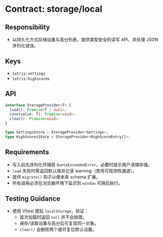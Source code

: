 # Contract: storage/local

## Responsibility
- 以持久化方式存储设置与高分列表，提供类型安全的读写 API，并处理 JSON 序列化错误。

## Keys
- `tetris:settings`
- `tetris:highscores`

## API
```ts
interface StorageProvider<T> {
  load(): Promise<T | null>;
  save(value: T): Promise<void>;
  clear(): Promise<void>;
}

type SettingsStore = StorageProvider<Settings>;
type HighScoresStore = StorageProvider<HighScoreEntry[]>;
```

## Requirements
- 写入前先序列化并捕获 `QuotaExceededError`，必要时提示用户清理存储。
- `load` 失败时需返回默认值并记录 warning（使用可观测性通道）。
- 提供 `migrate()` 钩子以便未来 schema 扩展。
- 所有调用必须在浏览器环境下延迟到 `window` 可用后执行。

## Testing Guidance
- 使用 Vitest 模拟 `localStorage`，验证：
  - 首次加载时返回 `null` 并不会抛错。
  - 保存/读取设置与高分后可复现同一对象。
  - `clear()` 会删除两个键并复位默认设置。
